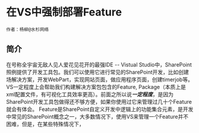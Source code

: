 # 在VS中强制部署Feature

    作者：杨柳@水杉网络
    

## 简介

在号称全宇宙无敌人见人爱花见花开的最强IDE -- Vistual Studio中，SharePoint照例提供了开发工具包。我们可以使用它进行常见的SharePoint开发，比如创建场解决方案，开发WebPart，实现网站页面，做应用程序页面，创建timerjob等。VS一定程度上会帮助我们构建解决方案包包含的Feature, Package（本质上是xml配置文件，有可视化工具效率更高）。前面之所以说***一定程度***，是因为SharePoint开发工具包做得还不够方便，如果你使用过它来管理过几十个Feature就会有体会。
Feature是SharePoint自定义开发中逻辑上的功能集合元素，是开发中常见的SharePoint概念之一，大多数情况下，使用VS来管理一个Feature并不困难，但是，在某些特殊情况下，